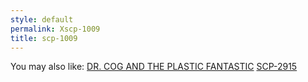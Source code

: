 ```yaml
---
style: default
permalink: Xscp-1009
title: scp-1009
---
```

You may also like:
[DR. COG AND THE PLASTIC FANTASTIC](http://scp-wiki.net/dr-cog-and-the-plastic-fantastic)
[SCP-2915](http://scp-wiki.net/scp-2915)